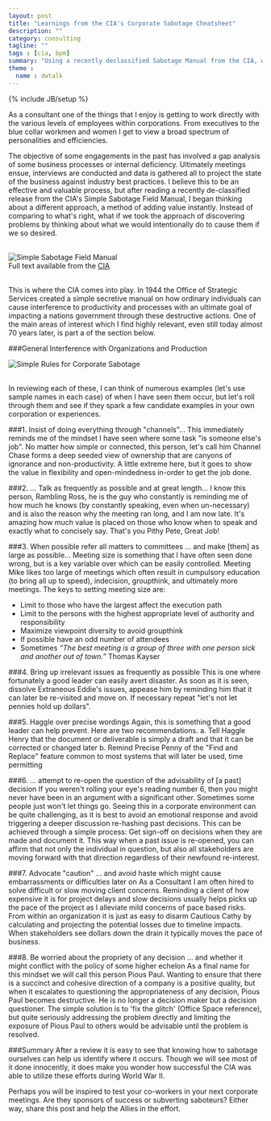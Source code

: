 ```yaml
---
layout: post
title: "Learnings from the CIA's Corporate Sabotage Cheatsheet"
description: ""
category: consulting
tagline: ""
tags : [cia, bpm]
summary: "Using a recently declassified Sabotage Manual from the CIA, we can begin to understand corporate problems not by thinking about best practices, but instead thinking about destructive processes"
theme :
  name : dwtalk
---
```

{% include JB/setup %}

As a consultant one of the things that I enjoy is getting to work directly with the various levels of employees within corporations. From executives to the blue collar workmen and women I get to view a broad spectrum of personalities and efficiencies.

The objective of some engagements in the past has involved a gap analysis of some business processes or internal deficiency. Ultimately meetings ensue, interviews are conducted and data is gathered all to project the state of the business against industry best practices. I believe this to be an effective and valuable process, but after reading a recently de-classified release from the CIA's Simple Sabotage Field Manual, I began thinking about a different approach, a method of adding value instantly. Instead of comparing to what's right, what if we took the approach of discovering problems by thinking about what we would intentionally do to cause them if we so desired.

<br />
<div class="row text-center">
	<img src="{{ ASSET_PATH }}/img/title.png" class="" alt="Simple Sabotage Field Manual" /><br />
	Full text available from the <a href="https://www.cia.gov/news-information/featured-story-archive/2012-featured-story-archive/CleanedUOSSSimpleSabotage_sm.pdf">CIA</a>
</div>
<br />


This is where the CIA comes into play. In 1944 the Office of Strategic Services created a simple secretive manual on how ordinary individuals can cause interference to productivity and processes with an ultimate goal of impacting a nations government through these destructive actions. One of the main areas of interest which I find highly relevant, even still today almost 70 years later, is part a of the section below.

###General Interference with Organizations and Production
<br />
<div class="row text-center">
	<img src="{{ ASSET_PATH }}/img/corpsabotage.png" class="" alt="Simple Rules for Corporate Sabotage" />
</div>
<br />


In reviewing each of these, I can think of numerous examples (let's use sample names in each case) of when I have seen them occur, but let's roll through them and see if they spark a few candidate examples in your own corporation or experiences.

###1. Insist of doing everything through "channels"...
This immediately reminds me of the mindset I have seen where some task "is someone else's job". No matter how simple or connected, this person, let's call him Channel Chase forms a deep seeded view of ownership that are canyons of ignorance and non-productivity. A little extreme here, but it goes to show the value in flexibility and open-mindedness in-order to get the job done.

###2. ... Talk as frequently as possible and at great length...
I know this person, Rambling Ross, he is the guy who constantly is reminding me of how much he knows (by constantly speaking, even when un-necessary) and is also the reason why the meeting ran long, and I am now late. It's amazing how much value is placed on those who know when to speak and exactly what to concisely say. That's you Pithy Pete, Great Job!

###3. When possible refer all matters to committees ... and make \[them\] as large as possible...
Meeting size is something that I have often seen done wrong, but is a key variable over which can be easily controlled. Meeting Mike likes too large of meetings which often result in cumpulsory education (to bring all up to speed), indecision, groupthink, and ultimately more meetings. The keys to setting meeting size are:
*   Limit to those who have the largest affect the execution path
*   Limit to the persons with the highest appropriate level of authority and responsibility
*   Maximize viewpoint diversity to avoid groupthink
*   If possible have an odd number of attendees
*   Sometimes <i>“The best meeting is a group of three with one person sick and another out of town.”</i> Thomas Kayser

###4. Bring up irrelevant issues as frequently as possible
This is one where fortunately a good leader can easily avert disaster. As soon as it is seen, dissolve Extraneous Eddie's issues, appease him by reminding him that it can later be re-visited and move on. If necessary repeat "let's not let pennies hold up dollars".

###5. Haggle over precise wordings
Again, this is something that a good leader can help prevent. Here are two recommendations.	
a. Tell Haggle Henry that the document or deliverable is simply a draft and that it can be corrected or changed later
b. Remind Precise Penny of the "Find and Replace" feature common to most systems that will later be used, time permitting

###6. ... attempt to re-open the question of the advisability of \[a past\] decision
If you weren't rolling your eye's reading number 6, then you might never have been in an argument with a significant other. Sometimes some people just won't let things go. Seeing this in a corporate environment can be quite challenging, as it is best to avoid an emotional response and avoid triggering a deeper discussion re-hashing past decisions. This can be achieved through a simple process: Get sign-off on decisions when they are made and document it. This way when a past issue is re-opened, you can affirm that not only the individual in question, but also all stakeholders are moving forward with that direction regardless of their newfound re-interest.

###7. Advocate "caution" ... and avoid haste which might cause embarrassments or difficulties later on
As a Consultant I am often hired to solve difficult or slow moving client concerns. Reminding a client of how expensive it is for project delays and slow decisions usually helps picks up the pace of the project as I alleviate mild concerns of pace based risks. From within an organization it is just as easy to disarm Cautious Cathy by calculating and projecting the potential losses due to timeline impacts. When stakeholders see dollars down the drain it typically moves the pace of business.

###8. Be worried about the propriety of any decision ... and whether it might conflict with the policy of some higher echelon
As a final name for this mindset we will call this person Pious Paul. Wanting to ensure that there is a succinct and cohesive direction of a company is a positive quality, but when it escalates to questioning the appropriateness of any decision, Pious Paul becomes destructive. He is no longer a decision maker but a decision questioner. The simple solution is to 'fix the glitch' (Office Space reference), but quite seriously addressing the problem directly and limiting the exposure of Pious Paul to others would be advisable until the problem is resolved.


###Summary
After a review it is easy to see that knowing how to sabotage ourselves can help us identify where it occurs. Though we will see most of it done innocently, it does make you wonder how successful the CIA was able to utilize these efforts during World War II.

Perhaps you will be inspired to test your co-workers in your next corporate meetings. Are they sponsors of success or subverting saboteurs? Either way, share this post and help the Allies in the effort.


